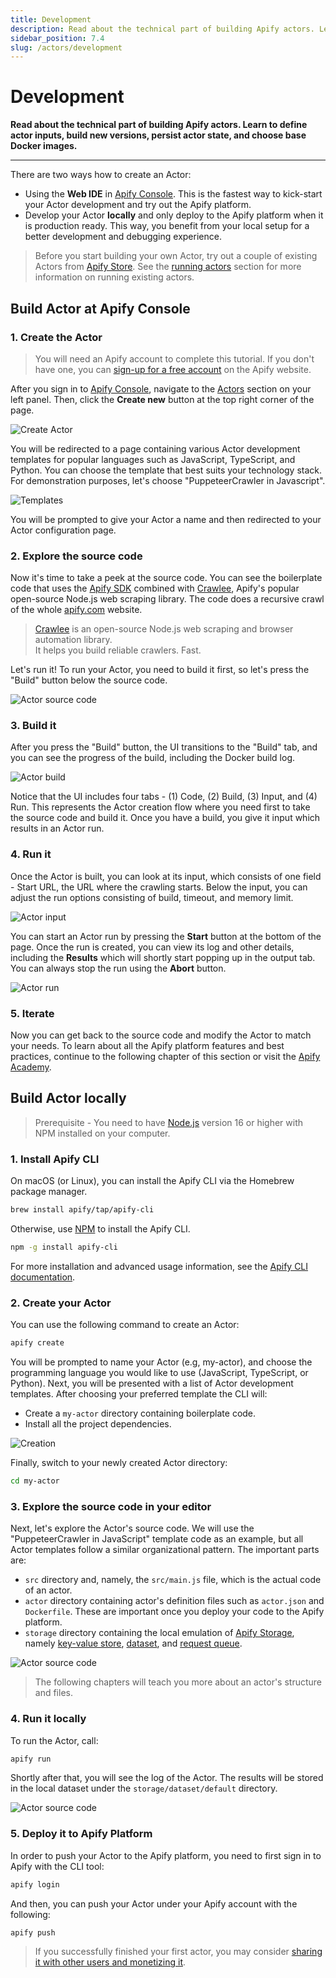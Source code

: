 ```yaml
---
title: Development
description: Read about the technical part of building Apify actors. Learn to define actor inputs, build new versions, persist actor state, and choose base Docker images.
sidebar_position: 7.4
slug: /actors/development
---
```


# Development

**Read about the technical part of building Apify actors. Learn to define actor inputs, build new versions, persist actor state, and choose base Docker images.**

---

There are two ways how to create an Actor:

- Using the **Web IDE** in [Apify Console](https://console.apify.com). This is the fastest way to kick-start your Actor development and try out the Apify platform.
- Develop your Actor **locally** and only deploy to the Apify platform when it is production ready. This way, you benefit from your local setup for a better development and debugging experience.

> Before you start building your own Actor, try out a couple of existing Actors from [Apify Store](https://apify.com/store). See the [running actors](./running) section for more information on running existing actors.

## Build Actor at Apify Console

### 1. Create the Actor

> You will need an Apify account to complete this tutorial. If you don't have one, you can [sign-up for a free account](https://console.apify.com/sign-up) on the Apify website.

After you sign in to [Apify Console](https://console.apify.com), navigate to the [Actors](https://console.apify.com/actors) section on your left panel. Then, click the **Create new** button at the top right corner of the page.

![Create Actor](./images/home/actor-create-button.png)

You will be redirected to a page containing various Actor development templates for popular languages such as JavaScript, TypeScript, and Python. You can choose the template that best suits your technology stack. For demonstration purposes, let's choose "PuppeteerCrawler in Javascript".

![Templates](./images/home/actor-create-templates.png)

You will be prompted to give your Actor a name and then redirected to your Actor configuration page.

### 2. Explore the source code

Now it's time to take a peek at the source code. You can see the boilerplate code that uses the [Apify SDK](https://docs.apify.com/sdk/js/) combined with [Crawlee](https://crawlee.dev/), Apify's popular open-source Node.js web scraping library. The code does a recursive crawl of the whole [apify.com](https://apify.com) website.

> [Crawlee](https://crawlee.dev/) is an open-source Node.js web scraping and browser automation library. <br />
> It helps you build reliable crawlers. Fast.

Let's run it! To run your Actor, you need to build it first, so let's press the "Build" button below the source code.

![Actor source code](./images/home/actor-source-code.png)

### 3. Build it

After you press the "Build" button, the UI transitions to the "Build" tab, and you can see the progress of the build, including the Docker build log.

![Actor build](./images/home/actor-build.png)

Notice that the UI includes four tabs - (1) Code, (2) Build, (3) Input, and (4) Run. This represents the Actor creation flow where you need first to take the source code and build it. Once you have a build, you give it input which results in an Actor run.

### 4. Run it

Once the Actor is built, you can look at its input, which consists of one field - Start URL, the URL where the crawling starts. Below the input, you can adjust the run options consisting of build, timeout, and memory limit.

![Actor input](./images/home/actor-input.png)

You can start an Actor run by pressing the **Start** button at the bottom of the page. Once the run is created, you can view its log and other details, including the **Results** which will shortly start popping up in the output tab. You can always stop the run using the **Abort** button.

![Actor run](./images/home/actor-run.png)

### 5. Iterate

Now you can get back to the source code and modify the Actor to match your needs. To learn about all the Apify platform features and best practices, continue to the following chapter of this section or visit the [Apify Academy](/academy).

## Build Actor locally

> Prerequisite - You need to have [Node.js](https://nodejs.org/en/) version 16 or higher with NPM installed on your computer.

### 1. Install Apify CLI

On macOS (or Linux), you can install the Apify CLI via the Homebrew package manager.

```bash
brew install apify/tap/apify-cli
```

Otherwise, use [NPM](https://www.npmjs.com/) to install the Apify CLI.

```bash
npm -g install apify-cli
```

For more installation and advanced usage information, see the [Apify CLI documentation](https://docs.apify.com/cli/).

### 2. Create your Actor

You can use the following command to create an Actor:

```bash
apify create
```

You will be prompted to name your Actor (e.g, my-actor), and choose the programming language you would like to use (JavaScript, TypeScript, or Python). Next, you will be presented with a list of Actor development templates. After choosing your preferred template the CLI will:

- Create a `my-actor` directory containing boilerplate code.
- Install all the project dependencies.

![Creation](./images/home/actor-create.gif)

Finally, switch to your newly created Actor directory:

```bash
cd my-actor
```

### 3. Explore the source code in your editor

Next, let's explore the Actor's source code. We will use the "PuppeteerCrawler in JavaScript" template code as an example, but all Actor templates follow a similar organizational pattern. The important parts are:

- `src` directory and, namely, the `src/main.js` file, which is the actual code of an actor.
- `actor` directory containing actor's definition files such as `actor.json` and `Dockerfile`. These are important once you deploy your code to the Apify platform.
- `storage` directory containing the local emulation of [Apify Storage](../storage), namely [key-value store](../storage/key-value-store), [dataset](../storage/dataset), and [request queue](../storage/request-queue).

![Actor source code](./images/home/actor-local-code.png)

> The following chapters will teach you more about an actor's structure and files.

### 4. Run it locally

To run the Actor, call:

```bash
apify run
```

Shortly after that, you will see the log of the Actor. The results will be stored in the local dataset under the `storage/dataset/default` directory.

![Actor source code](./images/home/actor-local-run.png)


### 5. Deploy it to Apify Platform

In order to push your Actor to the Apify platform, you need to first sign in to Apify with the CLI tool:

```bash
apify login
```

And then, you can push your Actor under your Apify account with the following:

```bash
apify push
```


> If you successfully finished your first actor, you may consider [sharing it with other users and monetizing it](./publishing).

